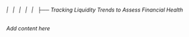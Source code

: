 ###### |   |   |   |   |   ├── Tracking Liquidity Trends to Assess Financial Health

*Add content here*
